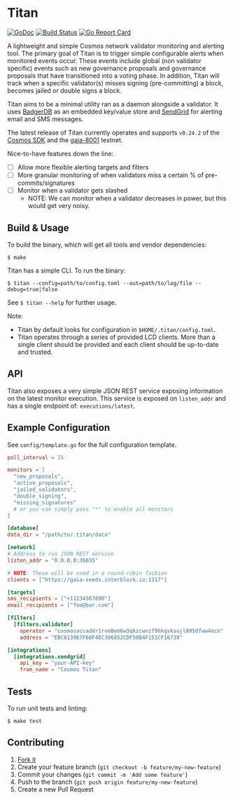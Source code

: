 # Titan

[![GoDoc](https://godoc.org/github.com/alexanderbez/titan?status.svg)](https://godoc.org/github.com/alexanderbez/titan)
[![Build Status](https://travis-ci.org/alexanderbez/titan.svg?branch=master)](https://travis-ci.org/alexanderbez/titan)
[![Go Report Card](https://goreportcard.com/badge/github.com/alexanderbez/titan)](https://goreportcard.com/report/github.com/alexanderbez/titan)

A lightweight and simple Cosmos network validator monitoring and alerting tool.
The primary goal of Titan is to trigger simple configurable alerts when monitored
events occur. These events include global (non validator specific) events such as new
governance proposals and governance proposals that have transitioned into a voting
phase. In addition, Titan will track when a specific validator(s) misses signing
(pre-committing) a block, becomes jailed or double signs a block.

Titan aims to be a minimal utility ran as a daemon alongside a validator. It uses
[BadgerDB](https://github.com/dgraph-io/badger) as an embedded key/value store
and [SendGrid](https://sendgrid.com/) for alerting email and SMS messages.

The latest release of Titan currently operates and supports `v0.24.2` of the
[Cosmos SDK](https://github.com/cosmos/cosmos-sdk/) and the
[gaia-8001](https://github.com/cosmos/testnets/tree/master/gaia-8001) testnet.

Nice-to-have features down the line:

- [ ] Allow more flexible alerting targets and filters
- [ ] More granular monitoring of when validators miss a certain % of pre-commits/signatures
- [ ] Monitor when a validator gets slashed
  - NOTE: We can monitor when a validator decreases in power, but this would get
  very noisy.

## Build & Usage

To build the binary, which will get all tools and vendor dependencies:

```shell
$ make
```

Titan has a simple CLI. To run the binary:

```shell
$ titan --config=path/to/config.toml --out=path/to/log/file --debug=true|false
```

See `$ titan --help` for further usage.

Note:

- Titan by default looks for configuration in `$HOME/.titan/config.toml`.
- Titan operates through a series of provided LCD clients. More than a single
  client should be provided and each client should be up-to-date and trusted.

## API

Titan also exposes a very simple JSON REST service exposing information on the
latest monitor execution. This service is exposed on `listen_addr` and has a single
endpoint of: `executions/latest`.

## Example Configuration

See `config/template.go` for the full configuration template.

```toml
poll_interval = 15

monitors = [
  "new_proposals",
  "active_proposals",
  "jailed_validators",
  "double_signing",
  "missing_signatures"
  # or you can simply pass "*" to enable all monitors
]

[database]
data_dir = "/path/to/.titan/data"

[network]
# Address to run JSON REST service
listen_addr = "0.0.0.0:36655"

# NOTE: These will be used in a round-robin fashion
clients = ["https://gaia-seeds.interblock.io:1317"]

[targets]
sms_recipients = ["+11234567890"]
email_recipients = ["foo@bar.com"]

[filters]
  [filters.validator]
    operator = "cosmosaccaddr1rvm0em6w3qkzcwnzf9hkqvksujl895dfww4ecn"
    address = "EBC613967F66F4EC306852CDF58B4F151CF16738"

[integrations]
  [integrations.sendgrid]
    api_key = "your-API-key"
    from_name = "Cosmos Titan"
```

## Tests

To run unit tests and linting:

```shell
$ make test
```

## Contributing

1. [Fork it](https://github.com/alexanderbez/titan/fork)
2. Create your feature branch (`git checkout -b feature/my-new-feature`)
3. Commit your changes (`git commit -m 'Add some feature'`)
4. Push to the branch (`git push origin feature/my-new-feature`)
5. Create a new Pull Request
